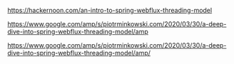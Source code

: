 https://hackernoon.com/an-intro-to-spring-webflux-threading-model

https://www.google.com/amp/s/piotrminkowski.com/2020/03/30/a-deep-dive-into-spring-webflux-threading-model/amp

https://www.google.com/amp/s/piotrminkowski.com/2020/03/30/a-deep-dive-into-spring-webflux-threading-model/amp/